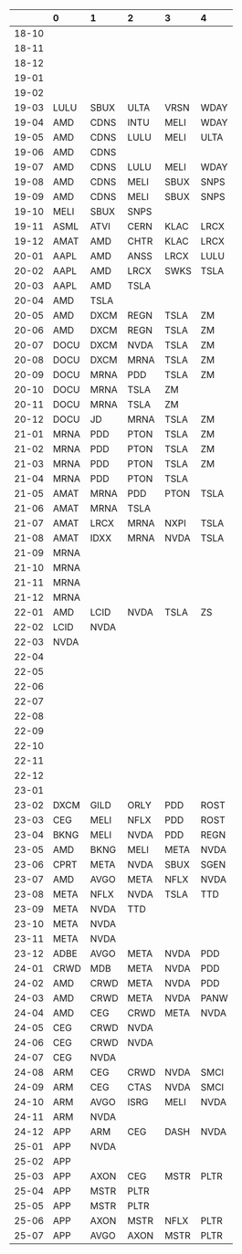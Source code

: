 |       | 0    | 1    | 2    | 3    | 4    |
|:------|:-----|:-----|:-----|:-----|:-----|
| 18-10 |      |      |      |      |      |
| 18-11 |      |      |      |      |      |
| 18-12 |      |      |      |      |      |
| 19-01 |      |      |      |      |      |
| 19-02 |      |      |      |      |      |
| 19-03 | LULU | SBUX | ULTA | VRSN | WDAY |
| 19-04 | AMD  | CDNS | INTU | MELI | WDAY |
| 19-05 | AMD  | CDNS | LULU | MELI | ULTA |
| 19-06 | AMD  | CDNS |      |      |      |
| 19-07 | AMD  | CDNS | LULU | MELI | WDAY |
| 19-08 | AMD  | CDNS | MELI | SBUX | SNPS |
| 19-09 | AMD  | CDNS | MELI | SBUX | SNPS |
| 19-10 | MELI | SBUX | SNPS |      |      |
| 19-11 | ASML | ATVI | CERN | KLAC | LRCX |
| 19-12 | AMAT | AMD  | CHTR | KLAC | LRCX |
| 20-01 | AAPL | AMD  | ANSS | LRCX | LULU |
| 20-02 | AAPL | AMD  | LRCX | SWKS | TSLA |
| 20-03 | AAPL | AMD  | TSLA |      |      |
| 20-04 | AMD  | TSLA |      |      |      |
| 20-05 | AMD  | DXCM | REGN | TSLA | ZM   |
| 20-06 | AMD  | DXCM | REGN | TSLA | ZM   |
| 20-07 | DOCU | DXCM | NVDA | TSLA | ZM   |
| 20-08 | DOCU | DXCM | MRNA | TSLA | ZM   |
| 20-09 | DOCU | MRNA | PDD  | TSLA | ZM   |
| 20-10 | DOCU | MRNA | TSLA | ZM   |      |
| 20-11 | DOCU | MRNA | TSLA | ZM   |      |
| 20-12 | DOCU | JD   | MRNA | TSLA | ZM   |
| 21-01 | MRNA | PDD  | PTON | TSLA | ZM   |
| 21-02 | MRNA | PDD  | PTON | TSLA | ZM   |
| 21-03 | MRNA | PDD  | PTON | TSLA | ZM   |
| 21-04 | MRNA | PDD  | PTON | TSLA |      |
| 21-05 | AMAT | MRNA | PDD  | PTON | TSLA |
| 21-06 | AMAT | MRNA | TSLA |      |      |
| 21-07 | AMAT | LRCX | MRNA | NXPI | TSLA |
| 21-08 | AMAT | IDXX | MRNA | NVDA | TSLA |
| 21-09 | MRNA |      |      |      |      |
| 21-10 | MRNA |      |      |      |      |
| 21-11 | MRNA |      |      |      |      |
| 21-12 | MRNA |      |      |      |      |
| 22-01 | AMD  | LCID | NVDA | TSLA | ZS   |
| 22-02 | LCID | NVDA |      |      |      |
| 22-03 | NVDA |      |      |      |      |
| 22-04 |      |      |      |      |      |
| 22-05 |      |      |      |      |      |
| 22-06 |      |      |      |      |      |
| 22-07 |      |      |      |      |      |
| 22-08 |      |      |      |      |      |
| 22-09 |      |      |      |      |      |
| 22-10 |      |      |      |      |      |
| 22-11 |      |      |      |      |      |
| 22-12 |      |      |      |      |      |
| 23-01 |      |      |      |      |      |
| 23-02 | DXCM | GILD | ORLY | PDD  | ROST |
| 23-03 | CEG  | MELI | NFLX | PDD  | ROST |
| 23-04 | BKNG | MELI | NVDA | PDD  | REGN |
| 23-05 | AMD  | BKNG | MELI | META | NVDA |
| 23-06 | CPRT | META | NVDA | SBUX | SGEN |
| 23-07 | AMD  | AVGO | META | NFLX | NVDA |
| 23-08 | META | NFLX | NVDA | TSLA | TTD  |
| 23-09 | META | NVDA | TTD  |      |      |
| 23-10 | META | NVDA |      |      |      |
| 23-11 | META | NVDA |      |      |      |
| 23-12 | ADBE | AVGO | META | NVDA | PDD  |
| 24-01 | CRWD | MDB  | META | NVDA | PDD  |
| 24-02 | AMD  | CRWD | META | NVDA | PDD  |
| 24-03 | AMD  | CRWD | META | NVDA | PANW |
| 24-04 | AMD  | CEG  | CRWD | META | NVDA |
| 24-05 | CEG  | CRWD | NVDA |      |      |
| 24-06 | CEG  | CRWD | NVDA |      |      |
| 24-07 | CEG  | NVDA |      |      |      |
| 24-08 | ARM  | CEG  | CRWD | NVDA | SMCI |
| 24-09 | ARM  | CEG  | CTAS | NVDA | SMCI |
| 24-10 | ARM  | AVGO | ISRG | MELI | NVDA |
| 24-11 | ARM  | NVDA |      |      |      |
| 24-12 | APP  | ARM  | CEG  | DASH | NVDA |
| 25-01 | APP  | NVDA |      |      |      |
| 25-02 | APP  |      |      |      |      |
| 25-03 | APP  | AXON | CEG  | MSTR | PLTR |
| 25-04 | APP  | MSTR | PLTR |      |      |
| 25-05 | APP  | MSTR | PLTR |      |      |
| 25-06 | APP  | AXON | MSTR | NFLX | PLTR |
| 25-07 | APP  | AVGO | AXON | MSTR | PLTR |